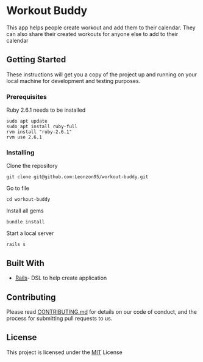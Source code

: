 # Workout Buddy

This app helps people create workout and add them to their calendar. They can also share their created workouts for anyone else to add to their calendar

## Getting Started

These instructions will get you a copy of the project up and running on your local machine for development and testing purposes. 
### Prerequisites

Ruby 2.6.1 needs to be installed

```
sudo apt update
sudo apt install ruby-full
rvm install "ruby-2.6.1"
rvm use 2.6.1
```

### Installing

Clone the repository

```
git clone git@github.com:Leonzon95/workout-buddy.git
```

Go to file

```
cd workout-buddy
```

Install all gems

```
bundle install
```

Start a local server

```
rails s
```


## Built With

* [Rails](https://github.com/rails/rails)- DSL to help create application

## Contributing

Please read [CONTRIBUTING.md](https://gist.github.com/PurpleBooth/b24679402957c63ec426) for details on our code of conduct, and the process for submitting pull requests to us.

## License

This project is licensed under the [MIT](https://opensource.org/licenses/MIT) License 


